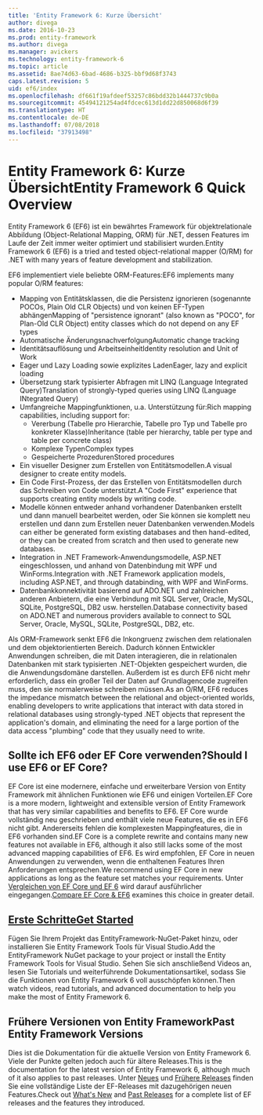 ```yaml
---
title: 'Entity Framework 6: Kurze Übersicht'
author: divega
ms.date: 2016-10-23
ms.prod: entity-framework
ms.author: divega
ms.manager: avickers
ms.technology: entity-framework-6
ms.topic: article
ms.assetid: 8ae74d63-6bad-4686-b325-bbf9d68f3743
caps.latest.revision: 5
uid: ef6/index
ms.openlocfilehash: df661f19afdeef53257c86bdd32b1444737c9b0a
ms.sourcegitcommit: 45494121254ad4fdcec613d1dd22d850068d6f39
ms.translationtype: HT
ms.contentlocale: de-DE
ms.lasthandoff: 07/08/2018
ms.locfileid: "37913498"
---
```

# <a name="entity-framework-6-quick-overview"></a><span data-ttu-id="01eb5-102">Entity Framework 6: Kurze Übersicht</span><span class="sxs-lookup"><span data-stu-id="01eb5-102">Entity Framework 6 Quick Overview</span></span>

<span data-ttu-id="01eb5-103">Entity Framework 6 (EF6) ist ein bewährtes Framework für objektrelationale Abbildung (Object-Relational Mapping, ORM) für .NET, dessen Features im Laufe der Zeit immer weiter optimiert und stabilisiert wurden.</span><span class="sxs-lookup"><span data-stu-id="01eb5-103">Entity Framework 6 (EF6) is a tried and tested object-relational mapper (O/RM) for .NET with many years of feature development and stabilization.</span></span>

<span data-ttu-id="01eb5-104">EF6 implementiert viele beliebte ORM-Features:</span><span class="sxs-lookup"><span data-stu-id="01eb5-104">EF6 implements many popular O/RM features:</span></span>
- <span data-ttu-id="01eb5-105">Mapping von Entitätsklassen, die die Persistenz ignorieren (sogenannte POCOs, Plain Old CLR Objects) und von keinen EF-Typen abhängen</span><span class="sxs-lookup"><span data-stu-id="01eb5-105">Mapping of "persistence ignorant" (also known as "POCO", for Plan-Old CLR Object) entity classes which do not depend on any EF types</span></span>
- <span data-ttu-id="01eb5-106">Automatische Änderungsnachverfolgung</span><span class="sxs-lookup"><span data-stu-id="01eb5-106">Automatic change tracking</span></span>
- <span data-ttu-id="01eb5-107">Identitätsauflösung und Arbeitseinheit</span><span class="sxs-lookup"><span data-stu-id="01eb5-107">Identity resolution and Unit of Work</span></span>
- <span data-ttu-id="01eb5-108">Eager und Lazy Loading sowie explizites Laden</span><span class="sxs-lookup"><span data-stu-id="01eb5-108">Eager, lazy and explicit loading</span></span>
- <span data-ttu-id="01eb5-109">Übersetzung stark typisierter Abfragen mit LINQ (Language Integrated Query)</span><span class="sxs-lookup"><span data-stu-id="01eb5-109">Translation of strongly-typed queries using LINQ (Language INtegrated Query)</span></span> 
- <span data-ttu-id="01eb5-110">Umfangreiche Mappingfunktionen, u.a. Unterstützung für:</span><span class="sxs-lookup"><span data-stu-id="01eb5-110">Rich mapping capabilities, including support for:</span></span>
  - <span data-ttu-id="01eb5-111">Vererbung (Tabelle pro Hierarchie, Tabelle pro Typ und Tabelle pro konkreter Klasse)</span><span class="sxs-lookup"><span data-stu-id="01eb5-111">Inheritance (table per hierarchy, table per type and table per concrete class)</span></span>
  - <span data-ttu-id="01eb5-112">Komplexe Typen</span><span class="sxs-lookup"><span data-stu-id="01eb5-112">Complex types</span></span>
  - <span data-ttu-id="01eb5-113">Gespeicherte Prozeduren</span><span class="sxs-lookup"><span data-stu-id="01eb5-113">Stored procedures</span></span>
- <span data-ttu-id="01eb5-114">Ein visueller Designer zum Erstellen von Entitätsmodellen.</span><span class="sxs-lookup"><span data-stu-id="01eb5-114">A visual designer to create entity models.</span></span>
- <span data-ttu-id="01eb5-115">Ein Code First-Prozess, der das Erstellen von Entitätsmodellen durch das Schreiben von Code unterstützt.</span><span class="sxs-lookup"><span data-stu-id="01eb5-115">A "Code First" experience that supports creating entity models by writing code.</span></span>
- <span data-ttu-id="01eb5-116">Modelle können entweder anhand vorhandener Datenbanken erstellt und dann manuell bearbeitet werden, oder Sie können sie komplett neu erstellen und dann zum Erstellen neuer Datenbanken verwenden.</span><span class="sxs-lookup"><span data-stu-id="01eb5-116">Models can either be generated form existing databases and then hand-edited, or they can be created from scratch and then used to generate new databases.</span></span>
- <span data-ttu-id="01eb5-117">Integration in .NET Framework-Anwendungsmodelle, ASP.NET eingeschlossen, und anhand von Datenbindung mit WPF und WinForms.</span><span class="sxs-lookup"><span data-stu-id="01eb5-117">Integration with .NET Framework application models, including ASP.NET, and through databinding, with WPF and WinForms.</span></span>
- <span data-ttu-id="01eb5-118">Datenbankkonnektivität basierend auf ADO.NET und zahlreichen anderen Anbietern, die eine Verbindung mit SQL Server, Oracle, MySQL, SQLite, PostgreSQL, DB2 usw. herstellen.</span><span class="sxs-lookup"><span data-stu-id="01eb5-118">Database connectivity based on ADO.NET and numerous providers available to connect to SQL Server, Oracle, MySQL, SQLite, PostgreSQL, DB2, etc.</span></span>

<span data-ttu-id="01eb5-119">Als ORM-Framework senkt EF6 die Inkongruenz zwischen dem relationalen und dem objektorientierten Bereich. Dadurch können Entwickler Anwendungen schreiben, die mit Daten interagieren, die in relationalen Datenbanken mit stark typisierten .NET-Objekten gespeichert wurden, die die Anwendungsdomäne darstellen. Außerdem ist es durch EF6 nicht mehr erforderlich, dass ein großer Teil der Daten auf Grundlagencode zugreifen muss, den sie normalerweise schreiben müssen.</span><span class="sxs-lookup"><span data-stu-id="01eb5-119">As an O/RM, EF6 reduces the impedance mismatch between the relational and object-oriented worlds, enabling developers to write applications that interact with data stored in relational databases using strongly-typed .NET objects that represent the application's domain, and eliminating the need for a large portion of the data access "plumbing" code that they usually need to write.</span></span>

## <a name="should-i-use-ef6-or-ef-core"></a><span data-ttu-id="01eb5-120">Sollte ich EF6 oder EF Core verwenden?</span><span class="sxs-lookup"><span data-stu-id="01eb5-120">Should I use EF6 or EF Core?</span></span>

<span data-ttu-id="01eb5-121">EF Core ist eine modernere, einfache und erweiterbare Version von Entity Framework mit ähnlichen Funktionen wie EF6 und einigen Vorteilen.</span><span class="sxs-lookup"><span data-stu-id="01eb5-121">EF Core is a more modern, lightweight and extensible version of Entity Framework that has very similar capabilities and benefits to EF6.</span></span>
<span data-ttu-id="01eb5-122">EF Core wurde vollständig neu geschrieben und enthält viele neue Features, die es in EF6 nicht gibt. Andererseits fehlen die komplexesten Mappingfeatures, die in EF6 vorhanden sind.</span><span class="sxs-lookup"><span data-stu-id="01eb5-122">EF Core is a complete rewrite and contains many new features not available in EF6, although it also still lacks some of the most advanced mapping capabilities of EF6.</span></span>
<span data-ttu-id="01eb5-123">Es wird empfohlen, EF Core in neuen Anwendungen zu verwenden, wenn die enthaltenen Features Ihren Anforderungen entsprechen.</span><span class="sxs-lookup"><span data-stu-id="01eb5-123">We recommend using EF Core in new applications as long as the feature set matches your requirements.</span></span>
<span data-ttu-id="01eb5-124">Unter [Vergleichen von EF Core und EF 6](xref:efcore-and-ef6/index) wird darauf ausführlicher eingegangen.</span><span class="sxs-lookup"><span data-stu-id="01eb5-124">[Compare EF Core & EF6](xref:efcore-and-ef6/index) examines this choice in greater detail.</span></span>

## <a name="get-startedef6get-startedmd"></a>[<span data-ttu-id="01eb5-125">Erste Schritte</span><span class="sxs-lookup"><span data-stu-id="01eb5-125">Get Started</span></span>](~/ef6/get-started.md)

<span data-ttu-id="01eb5-126">Fügen Sie Ihrem Projekt das EntityFramework-NuGet-Paket hinzu, oder installieren Sie Entity Framework Tools für Visual Studio.</span><span class="sxs-lookup"><span data-stu-id="01eb5-126">Add the EntityFramework NuGet package to your project or install the Entity Framework Tools for Visual Studio.</span></span> <span data-ttu-id="01eb5-127">Sehen Sie sich anschließend Videos an, lesen Sie Tutorials und weiterführende Dokumentationsartikel, sodass Sie die Funktionen von Entity Framework 6 voll ausschöpfen können.</span><span class="sxs-lookup"><span data-stu-id="01eb5-127">Then watch videos, read tutorials, and advanced documentation to help you make the most of Entity Framework 6.</span></span>

## <a name="past-entity-framework-versions"></a><span data-ttu-id="01eb5-128">Frühere Versionen von Entity Framework</span><span class="sxs-lookup"><span data-stu-id="01eb5-128">Past Entity Framework Versions</span></span>

<span data-ttu-id="01eb5-129">Dies ist die Dokumentation für die aktuelle Version von Entity Framework 6. Viele der Punkte gelten jedoch auch für ältere Releases.</span><span class="sxs-lookup"><span data-stu-id="01eb5-129">This is the documentation for the latest version of Entity Framework 6, although much of it also applies to past releases.</span></span>
<span data-ttu-id="01eb5-130">Unter [Neues](~/ef6/what-is-new/index.md) und [Frühere Releases](~/ef6/what-is-new/past-releases.md) finden Sie eine vollständige Liste der EF-Releases mit dazugehörigen neuen Features.</span><span class="sxs-lookup"><span data-stu-id="01eb5-130">Check out [What's New](~/ef6/what-is-new/index.md) and [Past Releases](~/ef6/what-is-new/past-releases.md) for a complete list of EF releases and the features they introduced.</span></span>
